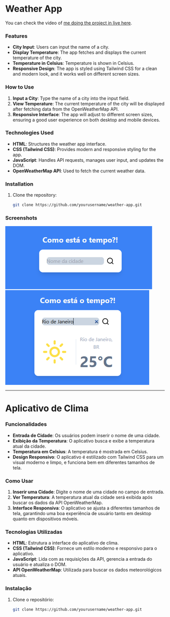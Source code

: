 # Weather App

You can check the video of [me doing the project in live here](https://www.twitch.tv/videos/2343251176).

### Features

- **City Input**: Users can input the name of a city.
- **Display Temperature**: The app fetches and displays the current temperature of the city.
- **Temperature in Celsius**: Temperature is shown in Celsius.
- **Responsive Design**: The app is styled using Tailwind CSS for a clean and modern look, and it works well on different screen sizes.

### How to Use

1. **Input a City**: Type the name of a city into the input field.
2. **View Temperature**: The current temperature of the city will be displayed after fetching data from the OpenWeatherMap API.
3. **Responsive Interface**: The app will adjust to different screen sizes, ensuring a good user experience on both desktop and mobile devices.

### Technologies Used

- **HTML**: Structures the weather app interface.
- **CSS (Tailwind CSS)**: Provides modern and responsive styling for the app.
- **JavaScript**: Handles API requests, manages user input, and updates the DOM.
- **OpenWeatherMap API**: Used to fetch the current weather data.

### Installation

1. Clone the repository:
   ```bash
   git clone https://github.com/yourusername/weather-app.git
   ```

### Screenshots

![inputcity](img/01.png)<br>
![displayweather](img/02.png)

---

# Aplicativo de Clima

### Funcionalidades

- **Entrada de Cidade**: Os usuários podem inserir o nome de uma cidade.
- **Exibição da Temperatura**: O aplicativo busca e exibe a temperatura atual da cidade.
- **Temperatura em Celsius**: A temperatura é mostrada em Celsius.
- **Design Responsivo**: O aplicativo é estilizado com Tailwind CSS para um visual moderno e limpo, e funciona bem em diferentes tamanhos de tela.

### Como Usar

1. **Inserir uma Cidade**: Digite o nome de uma cidade no campo de entrada.
2. **Ver Temperatura**: A temperatura atual da cidade será exibida após buscar os dados da API OpenWeatherMap.
3. **Interface Responsiva**: O aplicativo se ajusta a diferentes tamanhos de tela, garantindo uma boa experiência de usuário tanto em desktop quanto em dispositivos móveis.

### Tecnologias Utilizadas

- **HTML**: Estrutura a interface do aplicativo de clima.
- **CSS (Tailwind CSS)**: Fornece um estilo moderno e responsivo para o aplicativo.
- **JavaScript**: Lida com as requisições da API, gerencia a entrada do usuário e atualiza o DOM.
- **API OpenWeatherMap**: Utilizada para buscar os dados meteorológicos atuais.

### Instalação

1. Clone o repositório:
   ```bash
   git clone https://github.com/yourusername/weather-app.git
   ```
